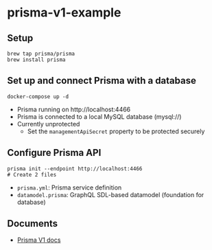 # prisma-v1-example

## Setup

```shell
brew tap prisma/prisma
brew install prisma
```

## Set up and connect Prisma with a database

```shell
docker-compose up -d
```

* Prisma running on http://localhost:4466
* Prisma is connected to a local MySQL database (mysql://)
* Currently unprotected
  * Set the `managementApiSecret` property to be protected securely

## Configure Prisma API

```shell
prisma init --endpoint http://localhost:4466
# Create 2 files
```

* `prisma.yml`: Prisma service definition
* `datamodel.prisma`: GraphQL SDL-based datamodel (foundation for database)


## Documents
* [Prisma V1 docs](https://v1.prisma.io/docs/1.34)
